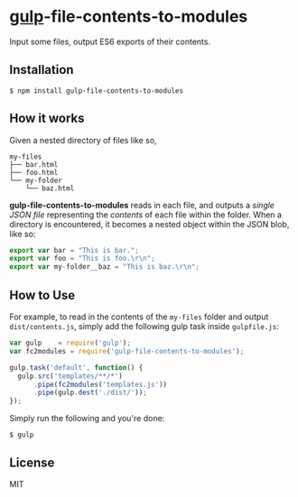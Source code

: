 
[gulp](http://gulpjs.com/)-file-contents-to-modules
================================================

Input some files, output ES6 exports of their contents.


Installation
------------

```shell
$ npm install gulp-file-contents-to-modules
```


How it works
------------

Given a nested directory of files like so,

```
my-files
├── bar.html
├── foo.html
└── my-folder
    └── baz.html
```

**gulp-file-contents-to-modules** reads in each file, and outputs a _single JSON file_ representing the _contents_ of each file within the folder. When a directory is encountered, it becomes a nested object within the JSON blob, like so:

```javascript
export var bar = "This is bar.";
export var foo = "This is foo.\r\n";
export var my-folder__baz = "This is baz.\r\n";
```

How to Use
----------

For example, to read in the contents of the `my-files` folder and output `dist/contents.js`, simply add the following gulp task inside `gulpfile.js`:

```javascript
var gulp    = require('gulp');
var fc2modules = require('gulp-file-contents-to-modules');

gulp.task('default', function() {
  gulp.src('templates/**/*')
      .pipe(fc2modules('templates.js'))
      .pipe(gulp.dest('./dist/'));
});
```

Simply run the following and you're done:

```shell
$ gulp
```


License
--------

MIT
